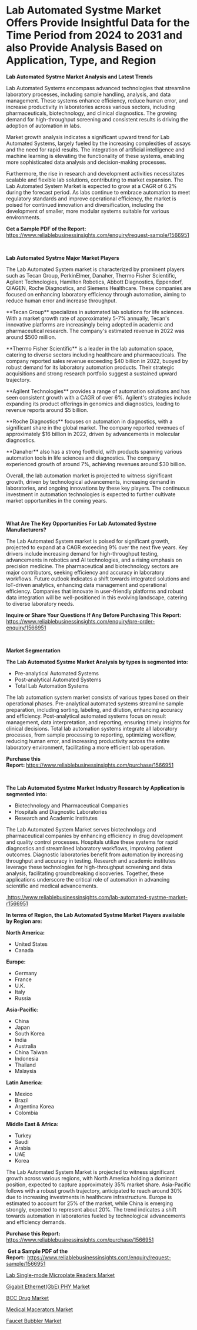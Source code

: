 <p><h1>Lab Automated Systme Market Offers Provide Insightful Data for the Time Period from 2024 to 2031 and also Provide Analysis Based on Application, Type, and Region</h1></p><p><strong>Lab Automated Systme Market Analysis and Latest Trends</strong></p>
<p><p>Lab Automated Systems encompass advanced technologies that streamline laboratory processes, including sample handling, analysis, and data management. These systems enhance efficiency, reduce human error, and increase productivity in laboratories across various sectors, including pharmaceuticals, biotechnology, and clinical diagnostics. The growing demand for high-throughput screening and consistent results is driving the adoption of automation in labs.</p><p>Market growth analysis indicates a significant upward trend for Lab Automated Systems, largely fueled by the increasing complexities of assays and the need for rapid results. The integration of artificial intelligence and machine learning is elevating the functionality of these systems, enabling more sophisticated data analysis and decision-making processes.</p><p>Furthermore, the rise in research and development activities necessitates scalable and flexible lab solutions, contributing to market expansion. The Lab Automated System Market is expected to grow at a CAGR of 6.2% during the forecast period. As labs continue to embrace automation to meet regulatory standards and improve operational efficiency, the market is poised for continued innovation and diversification, including the development of smaller, more modular systems suitable for various environments.</p></p>
<p><strong>Get a Sample PDF of the Report:&nbsp;</strong> <a href="https://www.reliablebusinessinsights.com/enquiry/request-sample/1566951?utm_campaign=48&utm_medium=2&utm_source=Github&utm_content=ia&utm_term=07122024&utm_id=lab-automated-systme">https://www.reliablebusinessinsights.com/enquiry/request-sample/1566951</a></p>
<p>&nbsp;</p>
<p><strong>Lab Automated Systme Major Market Players</strong></p>
<p><p>The Lab Automated System market is characterized by prominent players such as Tecan Group, PerkinElmer, Danaher, Thermo Fisher Scientific, Agilent Technologies, Hamilton Robotics, Abbott Diagnostics, Eppendorf, QIAGEN, Roche Diagnostics, and Siemens Healthcare. These companies are focused on enhancing laboratory efficiency through automation, aiming to reduce human error and increase throughput.</p><p>**Tecan Group** specializes in automated lab solutions for life sciences. With a market growth rate of approximately 5-7% annually, Tecan's innovative platforms are increasingly being adopted in academic and pharmaceutical research. The company's estimated revenue in 2022 was around $500 million.</p><p>**Thermo Fisher Scientific** is a leader in the lab automation space, catering to diverse sectors including healthcare and pharmaceuticals. The company reported sales revenue exceeding $40 billion in 2022, buoyed by robust demand for its laboratory automation products. Their strategic acquisitions and strong research portfolio suggest a sustained upward trajectory.</p><p>**Agilent Technologies** provides a range of automation solutions and has seen consistent growth with a CAGR of over 6%. Agilent's strategies include expanding its product offerings in genomics and diagnostics, leading to revenue reports around $5 billion.</p><p>**Roche Diagnostics** focuses on automation in diagnostics, with a significant share in the global market. The company reported revenues of approximately $16 billion in 2022, driven by advancements in molecular diagnostics.</p><p>**Danaher** also has a strong foothold, with products spanning various automation tools in life sciences and diagnostics. The company experienced growth of around 7%, achieving revenues around $30 billion.</p><p>Overall, the lab automation market is projected to witness significant growth, driven by technological advancements, increasing demand in laboratories, and ongoing innovations by these key players. The continuous investment in automation technologies is expected to further cultivate market opportunities in the coming years.</p></p>
<p>&nbsp;</p>
<p><strong>What Are The Key Opportunities For Lab Automated Systme Manufacturers?</strong></p>
<p><p>The Lab Automated System market is poised for significant growth, projected to expand at a CAGR exceeding 9% over the next five years. Key drivers include increasing demand for high-throughput testing, advancements in robotics and AI technologies, and a rising emphasis on precision medicine. The pharmaceutical and biotechnology sectors are major contributors, seeking efficiency and accuracy in laboratory workflows. Future outlook indicates a shift towards integrated solutions and IoT-driven analytics, enhancing data management and operational efficiency. Companies that innovate in user-friendly platforms and robust data integration will be well-positioned in this evolving landscape, catering to diverse laboratory needs.</p></p>
<p><strong>Inquire or Share Your Questions If Any Before Purchasing This Report:</strong> <a href="https://www.reliablebusinessinsights.com/enquiry/pre-order-enquiry/1566951?utm_campaign=48&utm_medium=2&utm_source=Github&utm_content=ia&utm_term=07122024&utm_id=lab-automated-systme">https://www.reliablebusinessinsights.com/enquiry/pre-order-enquiry/1566951</a></p>
<p>&nbsp;</p>
<p><strong>Market Segmentation</strong></p>
<p><strong>The Lab Automated Systme Market Analysis by types is segmented into:</strong></p>
<p><ul><li>Pre-analytical Automated Systems</li><li>Post-analytical Automated Systems</li><li>Total Lab Automation Systems</li></ul></p>
<p><p>The lab automation system market consists of various types based on their operational phases. Pre-analytical automated systems streamline sample preparation, including sorting, labeling, and dilution, enhancing accuracy and efficiency. Post-analytical automated systems focus on result management, data interpretation, and reporting, ensuring timely insights for clinical decisions. Total lab automation systems integrate all laboratory processes, from sample processing to reporting, optimizing workflow, reducing human error, and increasing productivity across the entire laboratory environment, facilitating a more efficient lab operation.</p></p>
<p><strong>Purchase this Report:&nbsp;</strong><a href="https://www.reliablebusinessinsights.com/purchase/1566951?utm_campaign=48&utm_medium=2&utm_source=Github&utm_content=ia&utm_term=07122024&utm_id=lab-automated-systme">https://www.reliablebusinessinsights.com/purchase/1566951</a></p>
<p>&nbsp;</p>
<p><strong>The Lab Automated Systme Market Industry Research by Application is segmented into:</strong></p>
<p><ul><li>Biotechnology and Pharmaceutical Companies</li><li>Hospitals and Diagnostic Laboratories</li><li>Research and Academic Institutes</li></ul></p>
<p><p>The Lab Automated System Market serves biotechnology and pharmaceutical companies by enhancing efficiency in drug development and quality control processes. Hospitals utilize these systems for rapid diagnostics and streamlined laboratory workflows, improving patient outcomes. Diagnostic laboratories benefit from automation by increasing throughput and accuracy in testing. Research and academic institutes leverage these technologies for high-throughput screening and data analysis, facilitating groundbreaking discoveries. Together, these applications underscore the critical role of automation in advancing scientific and medical advancements.</p></p>
<p><a href="https://www.reliablebusinessinsights.com/lab-automated-systme-market-r1566951?utm_campaign=48&utm_medium=2&utm_source=Github&utm_content=ia&utm_term=07122024&utm_id=lab-automated-systme">&nbsp;https://www.reliablebusinessinsights.com/lab-automated-systme-market-r1566951</a></p>
<p><strong>In terms of Region, the Lab Automated Systme Market Players available by Region are:</strong></p>
<p>
    <p> <strong> North America: </strong>
        <ul>
            <li>United States</li>
            <li>Canada</li>
        </ul>
        </p> 
    <p> <strong> Europe: </strong>
        <ul>
            <li>Germany</li>
            <li>France</li>
            <li>U.K.</li>
            <li>Italy</li>
            <li>Russia</li>
        </ul>
        </p> 
    <p> <strong> Asia-Pacific: </strong>
        <ul>
            <li>China</li>
            <li>Japan</li>
            <li>South Korea</li>
            <li>India</li>
            <li>Australia</li>
            <li>China Taiwan</li>
            <li>Indonesia</li>
            <li>Thailand</li>
            <li>Malaysia</li>
        </ul>
        </p> 
    <p> <strong> Latin America: </strong>
        <ul>
            <li>Mexico</li>
            <li>Brazil</li>
            <li>Argentina Korea</li>
            <li>Colombia</li>
        </ul>
        </p> 
    <p> <strong> Middle East & Africa: </strong>
        <ul>
            <li>Turkey</li>
            <li>Saudi</li>
            <li>Arabia</li>
            <li>UAE</li>
            <li>Korea</li>
        </ul>
    </p>
    </p>
<p><p>The Lab Automated System Market is projected to witness significant growth across various regions, with North America holding a dominant position, expected to capture approximately 35% market share. Asia-Pacific follows with a robust growth trajectory, anticipated to reach around 30% due to increasing investments in healthcare infrastructure. Europe is estimated to account for 25% of the market, while China is emerging strongly, expected to represent about 20%. The trend indicates a shift towards automation in laboratories fueled by technological advancements and efficiency demands.</p></p>
<p><strong>Purchase this Report: </strong><a href="https://www.reliablebusinessinsights.com/purchase/1566951?utm_campaign=48&utm_medium=2&utm_source=Github&utm_content=ia&utm_term=07122024&utm_id=lab-automated-systme">https://www.reliablebusinessinsights.com/purchase/1566951</a></p>
<p>&nbsp;<strong>Get a Sample PDF of the Report:&nbsp;&nbsp;</strong><a href="https://www.reliablebusinessinsights.com/enquiry/request-sample/1566951?utm_campaign=48&utm_medium=2&utm_source=Github&utm_content=ia&utm_term=07122024&utm_id=lab-automated-systme">https://www.reliablebusinessinsights.com/enquiry/request-sample/1566951</a></p>
<p><strong></strong></p>
<p><p><a href="https://github.com/loveewin94/Market-Research-Report-List-1/blob/main/lab-single-mode-microplate-readers-market.md?utm_campaign=48&utm_medium=2&utm_source=Github&utm_content=ia&utm_term=07122024&utm_id=lab-automated-systme">Lab Single-mode Microplate Readers Market</a></p><p><a href="https://issuu.com/reportprime-2/docs/gigabit-ethernetgbe-phy-market-size-2030.pptx?utm_campaign=48&utm_medium=2&utm_source=Github&utm_content=ia&utm_term=07122024&utm_id=lab-automated-systme">Gigabit Ethernet(GbE) PHY Market</a></p><p><a href="https://issuu.com/reportprime-2/docs/bcc-drug-market-size-2030.pptx?utm_campaign=48&utm_medium=2&utm_source=Github&utm_content=ia&utm_term=07122024&utm_id=lab-automated-systme">BCC Drug Market</a></p><p><a href="https://www.linkedin.com/pulse/medical-macerators-market-trends-2024-2031-analysis-report-projects-urchc?utm_campaign=48&utm_medium=2&utm_source=Github&utm_content=ia&utm_term=07122024&utm_id=lab-automated-systme">Medical Macerators Market</a></p><p><a href="https://www.linkedin.com/pulse/faucet-bubbler-market-analysis-industry-trends-cagr-137-growth-vq0me?utm_campaign=48&utm_medium=2&utm_source=Github&utm_content=ia&utm_term=07122024&utm_id=lab-automated-systme">Faucet Bubbler Market</a></p></p>